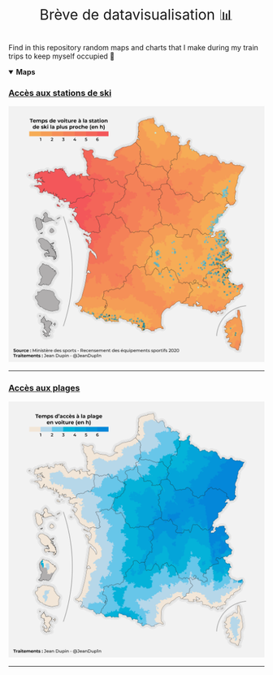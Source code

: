 <h1 style="font-weight:normal" align="center">

Brève de datavisualisation 📊

</h1>

Find in this repository random maps and charts that I make during my train trips to keep myself occupied 🚄

<details open>

<summary><b>Maps</b></summary>

### [Accès aux stations de ski](/Stations%20Ski/)

![ski](/Stations%20Ski/Figures/duree_trajet.png)

------------------------------------------------------------------------

### [Accès aux plages](/Littoral/)

![plages](/Littoral/Figures/acces_plage.png)

------------------------------------------------------------------------

</details>

